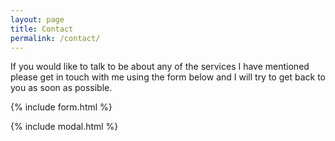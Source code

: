 ```yaml
---
layout: page
title: Contact
permalink: /contact/
---
```


If you would like to talk to be about any of the services I have mentioned please get in touch with me using the form below and I will try to get back to you as soon as possible.

{% include form.html %}

{% include modal.html %}

